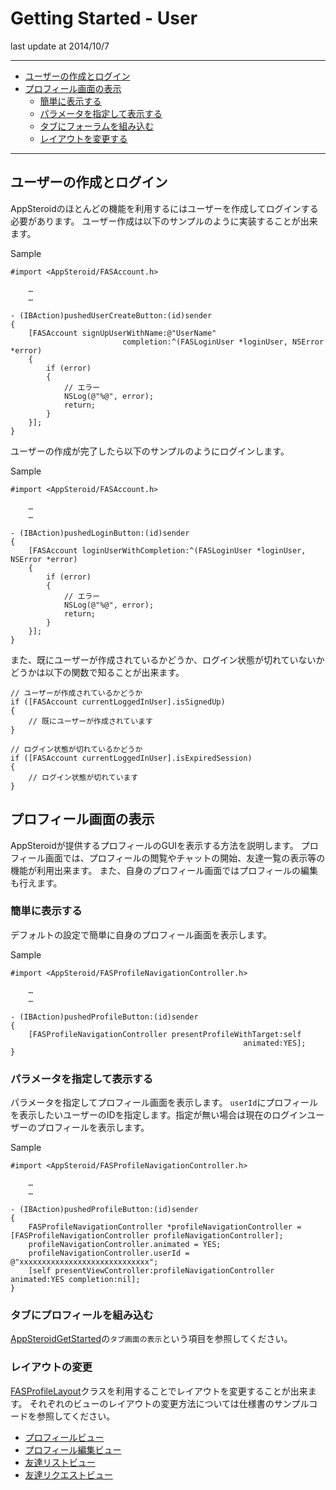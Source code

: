 # Getting Started - User

last update at 2014/10/7

---

- [ユーザーの作成とログイン](#SignupAndLogin)
- [プロフィール画面の表示](#HowToDisplayView)
	- [簡単に表示する](#EasyWay)
	- [パラメータを指定して表示する](#SettingParameters)
	- [タブにフォーラムを組み込む](#WithTab)
	- [レイアウトを変更する](#Layout)

---

## <a name="SignupAndLogin"> ユーザーの作成とログイン </a>

AppSteroidのほとんどの機能を利用するにはユーザーを作成してログインする必要があります。
ユーザー作成は以下のサンプルのように実装することが出来ます。

Sample

```
#import <AppSteroid/FASAccount.h>

	…
	…

- (IBAction)pushedUserCreateButton:(id)sender
{
	[FASAccount signUpUserWithName:@"UserName"
						 completion:^(FASLoginUser *loginUser, NSError *error)
    {
        if (error)
        {
            // エラー
            NSLog(@"%@", error);
            return;
        }
    }];
}
```

ユーザーの作成が完了したら以下のサンプルのようにログインします。

Sample

```
#import <AppSteroid/FASAccount.h>

	…
	…

- (IBAction)pushedLoginButton:(id)sender
{
    [FASAccount loginUserWithCompletion:^(FASLoginUser *loginUser, NSError *error)
    {
        if (error)
        {
            // エラー
            NSLog(@"%@", error);
            return;
        }
    }];
}
```

また、既にユーザーが作成されているかどうか、ログイン状態が切れていないかどうかは以下の関数で知ることが出来ます。

```
// ユーザーが作成されているかどうか
if ([FASAccount currentLoggedInUser].isSignedUp)
{
    // 既にユーザーが作成されています
}

// ログイン状態が切れているかどうか
if ([FASAccount currentLoggedInUser].isExpiredSession)
{
    // ログイン状態が切れています
}
```

## <a name="HowToDisplayView"> プロフィール画面の表示 </a>

AppSteroidが提供するプロフィールのGUIを表示する方法を説明します。
プロフィール画面では、プロフィールの閲覧やチャットの開始、友達一覧の表示等の機能が利用出来ます。
また、自身のプロフィール画面ではプロフィールの編集も行えます。

### <a name="EasyWay"> 簡単に表示する </a>

デフォルトの設定で簡単に自身のプロフィール画面を表示します。

Sample

```
#import <AppSteroid/FASProfileNavigationController.h>

	…
	…

- (IBAction)pushedProfileButton:(id)sender
{
    [FASProfileNavigationController presentProfileWithTarget:self
                                                    animated:YES];
}
```

### <a name="SettingParameters"> パラメータを指定して表示する </a>

パラメータを指定してプロフィール画面を表示します。
`userId`にプロフィールを表示したいユーザーのIDを指定します。指定が無い場合は現在のログインユーザーのプロフィールを表示します。

Sample

```
#import <AppSteroid/FASProfileNavigationController.h>

	…
	…

- (IBAction)pushedProfileButton:(id)sender
{
    FASProfileNavigationController *profileNavigationController = [FASProfileNavigationController profileNavigationController];
    profileNavigationController.animated = YES;
    profileNavigationController.userId = @"xxxxxxxxxxxxxxxxxxxxxxxxxxxxx";
    [self presentViewController:profileNavigationController animated:YES completion:nil];
}
```

### <a name="WithTab"> タブにプロフィールを組み込む </a>

[AppSteroidGetStarted](../AppSteroidGetStarted.md)の`タブ画面の表示`という項目を参照してください。

### <a name="Layout"> レイアウトの変更 </a>

[FASProfileLayout](../Specs/Spec-User.md#FASProfileLayout)クラスを利用することでレイアウトを変更することが出来ます。
それぞれのビューのレイアウトの変更方法については仕様書のサンプルコードを参照してください。

- [プロフィールビュー](../Specs/Spec-User.md#FASProfileLayout.profileLayoutBlocks)
- [プロフィール編集ビュー](../Specs/Spec-User.md#FASProfileLayout.editProfileLayoutBlocks)
- [友達リストビュー](../Specs/Spec-User.md#FASProfileLayout.friendListLayoutBlocks)
- [友達リクエストビュー](../Specs/Spec-User.md#FASProfileLayout.friendRequestLayoutBlocks)
